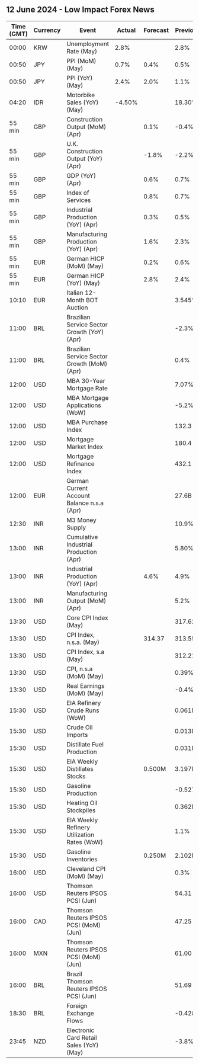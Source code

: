 ## 12 June 2024 - Low Impact Forex News

| Time (GMT) | Currency | Event | Actual | Forecast | Previous |
|------|----------|-------|--------|----------|----------|
| 00:00 | KRW | Unemployment Rate (May) | 2.8% |  | 2.8% |
| 00:50 | JPY | PPI (MoM) (May) | 0.7% | 0.4% | 0.5% |
| 00:50 | JPY | PPI (YoY) (May) | 2.4% | 2.0% | 1.1% |
| 04:20 | IDR | Motorbike Sales (YoY) (May) | -4.50% |  | 18.30% |
| 55 min | GBP | Construction Output (MoM) (Apr) |  | 0.1% | -0.4% |
| 55 min | GBP | U.K. Construction Output (YoY) (Apr) |  | -1.8% | -2.2% |
| 55 min | GBP | GDP (YoY) (Apr) |  | 0.6% | 0.7% |
| 55 min | GBP | Index of Services |  | 0.8% | 0.7% |
| 55 min | GBP | Industrial Production (YoY) (Apr) |  | 0.3% | 0.5% |
| 55 min | GBP | Manufacturing Production (YoY) (Apr) |  | 1.6% | 2.3% |
| 55 min | EUR | German HICP (MoM) (May) |  | 0.2% | 0.6% |
| 55 min | EUR | German HICP (YoY) (May) |  | 2.8% | 2.4% |
| 10:10 | EUR | Italian 12-Month BOT Auction |  |  | 3.545% |
| 11:00 | BRL | Brazilian Service Sector Growth (YoY) (Apr) |  |  | -2.3% |
| 11:00 | BRL | Brazilian Service Sector Growth (MoM) (Apr) |  |  | 0.4% |
| 12:00 | USD | MBA 30-Year Mortgage Rate |  |  | 7.07% |
| 12:00 | USD | MBA Mortgage Applications (WoW) |  |  | -5.2% |
| 12:00 | USD | MBA Purchase Index |  |  | 132.3 |
| 12:00 | USD | Mortgage Market Index |  |  | 180.4 |
| 12:00 | USD | Mortgage Refinance Index |  |  | 432.1 |
| 12:00 | EUR | German Current Account Balance n.s.a (Apr) |  |  | 27.6B |
| 12:30 | INR | M3 Money Supply |  |  | 10.9% |
| 13:00 | INR | Cumulative Industrial Production (Apr) |  |  | 5.80% |
| 13:00 | INR | Industrial Production (YoY) (Apr) |  | 4.6% | 4.9% |
| 13:00 | INR | Manufacturing Output (MoM) (Apr) |  |  | 5.2% |
| 13:30 | USD | Core CPI Index (May) |  |  | 317.62 |
| 13:30 | USD | CPI Index, n.s.a. (May) |  | 314.37 | 313.55 |
| 13:30 | USD | CPI Index, s.a (May) |  |  | 312.21 |
| 13:30 | USD | CPI, n.s.a (MoM) (May) |  |  | 0.39% |
| 13:30 | USD | Real Earnings (MoM) (May) |  |  | -0.4% |
| 15:30 | USD | EIA Refinery Crude Runs (WoW) |  |  | 0.061M |
| 15:30 | USD | Crude Oil Imports |  |  | 0.013M |
| 15:30 | USD | Distillate Fuel Production |  |  | 0.031M |
| 15:30 | USD | EIA Weekly Distillates Stocks |  | 0.500M | 3.197M |
| 15:30 | USD | Gasoline Production |  |  | -0.527M |
| 15:30 | USD | Heating Oil Stockpiles |  |  | 0.362M |
| 15:30 | USD | EIA Weekly Refinery Utilization Rates (WoW) |  |  | 1.1% |
| 15:30 | USD | Gasoline Inventories |  | 0.250M | 2.102M |
| 16:00 | USD | Cleveland CPI (MoM) (May) |  |  | 0.3% |
| 16:00 | USD | Thomson Reuters IPSOS PCSI (Jun) |  |  | 54.31 |
| 16:00 | CAD | Thomson Reuters IPSOS PCSI (MoM) (Jun) |  |  | 47.25 |
| 16:00 | MXN | Thomson Reuters IPSOS PCSI (MoM) (Jun) |  |  | 61.00 |
| 16:00 | BRL | Brazil Thomson Reuters IPSOS PCSI (Jun) |  |  | 51.69 |
| 18:30 | BRL | Foreign Exchange Flows |  |  | -0.428B |
| 23:45 | NZD | Electronic Card Retail Sales (YoY) (May) |  |  | -3.8% |
